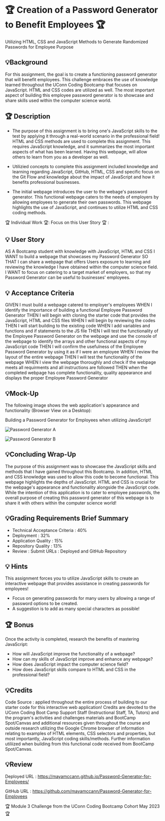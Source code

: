 #  🏆 Creation of a Password Generator to Benefit Employees 🏆
Utilizing HTML, CSS and JavaScript Methods to Generate Randomized Passwords for Employee Purpose


## 💡Background 

For this assignment, the goal is to create a functioning password generator that will benefit employees. This challenge embraces the use of knowledge learned throughout the UConn Coding Bootcamp that focuses on JavaScript. HTML and CSS codes are utilized as well. The most important aspect of building this employee password generator is to showcase and share skills used within the computer science world.



## 🏆 Description

* The purpose of this assignment is to bring one's JavaScript skills to the test by applying it through a real-world scenario in the professional field! HTML and CSS methods are used to complete this assignment. This requires JavaScript knowledge, and it summarizes the most important aspects of what has been learned. Having this webpage, will allow others to learn from you as a developer as well. 

* Utilizied concepts to complete this assignment included knowledge and learning regarding JavaScript, GitHub, HTML, CSS and specific focus on the Git Flow and knowledge about the impact of JavaScript and how it benefits professional businesses. 

* The initial webpage introduces the user to the webage's password generator. This functional webpage caters to the needs of employers by allowing employees to generate their own passwords. This webpage highlights the use of JavaScript, and continues to utilize HTML and CSS coding methods.



🏆 Individual Work 🏆: Focus on this User Story 🏆 : 


## 💡 User Story

AS A Bootcamp student with knowledge with JavaScript, HTML and CSS
I WANT to build a webpage that showcases my Password Generator
SO THAT I can share a webpage that offers Users exposure to learning and reviewing the knowledge I have obtained within the computer science field.
I WANT to focus on catering to a target market of employers, so that my Password Generator can be useful to businesses' employees. 



## 💡 Acceptance Criteria

GIVEN I must build a webpage catered to employer's employees
WHEN I identify the importance of building a functional Employee Password Generator
THEN I will begin with cloning the starter code that provides the JavaScript, HTML and CSS files
WHEN I will begin by reviewing the codes
THEN I will start building to the existing code
WHEN I add variables and functions and if statements to the JS file
THEN I will test the functionality of the Employee Password Generator on the webpage and use the console of the webpage to identify the arrays and other functional aspects of my JavaScript code
THEN I will confirm the usefulness of the Employee Password Generator 
by using it as if I were an employee 
WHEN I review the layout of the entire webpage 
THEN I will test the functionality of the webpage
WHEN I view the webpage thoroughly and check if the webpage meets all requirments and all instructions are followed 
THEN when the completed webpage has complete functionality, quality appearance and displays the proper Employee Password Generator

## 💡Mock-Up

The following image shows the web application's appearance and functionality (Browser View on a Desktop): 

Building a Password Generator for Employees when utilizing JavaScript!

![Password Generator A](https://github.com/mayamccann/Password-Generator-for-Employees/assets/112992245/15a7e04c-4b38-4ebf-9b64-5f1425d160c4)

![Password Generator B](https://github.com/mayamccann/Password-Generator-for-Employees/assets/112992245/19d7e5e5-ed5a-4ea0-b298-1aac01fdc8d8)


## 💡Concluding Wrap-Up

The purpose of this assignment was to showcase the JavaScript skills and methods that I have gained throughout this Bootcamp. In addition, HTML and CSS knowledge was used to allow this code to become functional. This webpage highlights the depths of JavaScript. HTML and CSS is crucial for the webpage's appearance and functionality alongside the JavaScript code. While the intention of this application is to cater to employee passwords, the overall purpose of creating this password generator of this webpage is to share it with others within the computer science world!

## 💡Grading Requirements Brief Summary

* Technical Acceptance Criteria : 40%
* Deployment : 32%
* Application Quality : 15%
* Repository Quality : 13%
* Review : Submit URLs : Deployed and GitHub Repository


## 💡 Hints

This assignment forces you to utilize JavaScript skills to create an interactive webpage that provides assistance in creating passwords for employees!

* Focus on generating passwords for many users by allowing a range of password options to be created. 
* A suggestion is to add as many special characters as possible!



## 🏆 Bonus

Once the activity is completed, research the benefits of mastering JavaScript:

* How will JavaScript improve the functionality of a webpage?
* How can my skills of JavaScript improve and enhance any webpage?
* How does JavaScript impact the computer science field?
* How does JavaScript skills compare to HTML and CSS in the professional field?


## 💡Credits

Code Source : applied throughout the entire process of building to our starter code for this interactive web application! Credits are devoted to the UConn Coding Boot Camp Support Staff (Instructional Staff, TA, Tutors) and the program's activities and challenges materials and BootCamp Spot/Canvas and additional resources given throughout the course and outside research utilizing the Google Chrome browser of information relating to examples of HTML elements, CSS selectors and properties, but most importantly, JavaScript coding skills/methods. Further information utiliized when building from this functional code received from BootCamp Spot/Canvas. 

## 💡Review

Deployed URL : https://mayamccann.github.io/Password-Generator-for-Employees/

GitHub URL : https://github.com/mayamccann/Password-Generator-for-Employees

🏆 Module 3 Challenge from the UConn Coding Bootcamp Cohort May 2023 🏆